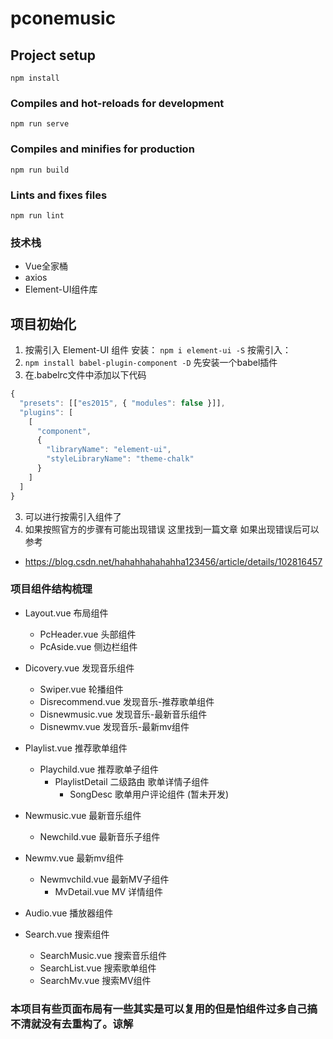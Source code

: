 # pconemusic

## Project setup
```
npm install
```

### Compiles and hot-reloads for development
```
npm run serve
```

### Compiles and minifies for production
```
npm run build
```

### Lints and fixes files
```
npm run lint
```

### 技术栈
- Vue全家桶
- axios
- Element-UI组件库


## 项目初始化
1. 按需引入 Element-UI 组件
安装： `npm i element-ui -S`
按需引入：
1. `npm install babel-plugin-component -D`  先安装一个babel插件
2. 在.babelrc文件中添加以下代码
```javascript
{
  "presets": [["es2015", { "modules": false }]],
  "plugins": [
    [
      "component",
      {
        "libraryName": "element-ui",
        "styleLibraryName": "theme-chalk"
      }
    ]
  ]
}
```
3. 可以进行按需引入组件了
4. 如果按照官方的步骤有可能出现错误  这里找到一篇文章 如果出现错误后可以参考 
  - https://blog.csdn.net/hahahhahahahha123456/article/details/102816457


### 项目组件结构梳理
- Layout.vue 布局组件
  - PcHeader.vue 头部组件
  - PcAside.vue 侧边栏组件

- Dicovery.vue 发现音乐组件
  - Swiper.vue 轮播组件
  - Disrecommend.vue 发现音乐-推荐歌单组件
  - Disnewmusic.vue 发现音乐-最新音乐组件
  - Disnewmv.vue 发现音乐-最新mv组件

- Playlist.vue 推荐歌单组件
  - Playchild.vue 推荐歌单子组件
    - PlaylistDetail 二级路由 歌单详情子组件
      - SongDesc 歌单用户评论组件 (暂未开发)

- Newmusic.vue 最新音乐组件
  - Newchild.vue 最新音乐子组件

- Newmv.vue 最新mv组件
  - Newmvchild.vue 最新MV子组件
    - MvDetail.vue MV 详情组件

- Audio.vue 播放器组件

- Search.vue 搜索组件
  - SearchMusic.vue 搜索音乐组件
  - SearchList.vue  搜索歌单组件
  - SearchMv.vue    搜索MV组件

### 本项目有些页面布局有一些其实是可以复用的但是怕组件过多自己搞不清就没有去重构了。谅解
